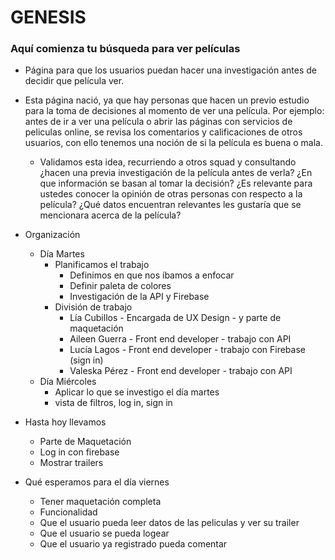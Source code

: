 # GENESIS
### Aquí comienza tu búsqueda para ver películas

+ Página para que los usuarios puedan hacer una investigación antes de decidir que película ver.

+ Esta página nació, ya que hay personas que hacen un previo estudio para la toma de decisiones al momento de ver una película.
Por ejemplo: antes de ir a ver una película o abrir las páginas con servicios de peliculas online, se revisa los comentarios y calificaciones de otros usuarios, con ello tenemos una noción de si la película es buena o mala.  
  - Validamos esta idea, recurriendo a otros squad y consultando ¿hacen una previa investigación de la película antes de verla? ¿En que información se basan al tomar la decisión? ¿Es relevante para ustedes conocer la opinión de otras personas con respecto a la película? ¿Qué datos encuentran relevantes les gustaría que se mencionara acerca de la película?

+ Organización
  - Día Martes 
    + Planificamos el trabajo
      - Definimos en que nos íbamos a enfocar
      - Definir paleta de colores
      - Investigación de la API y Firebase
    + División de trabajo
      - Lía Cubillos - Encargada de UX Design - y parte de maquetación
      - Aileen Guerra - Front end developer - trabajo con API
      - Lucía Lagos - Front end developer - trabajo con Firebase (sign in)
      - Valeska Pérez - Front end developer - trabajo con API
  - Día Miércoles
    + Aplicar lo que se investigo el día martes
    + vista de filtros, log in, sign in

+ Hasta hoy llevamos
  - Parte de Maquetación
  - Log in con firebase
  - Mostrar trailers

+ Qué esperamos para el día viernes
  - Tener maquetación completa
  - Funcionalidad
  - Que el usuario pueda leer datos de las peliculas y ver su trailer
  - Que el usuario se pueda logear
  - Que el usuario ya registrado pueda comentar


